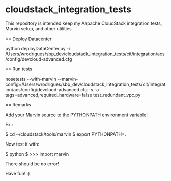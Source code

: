 cloudstack_integration_tests
============================

This repository is intended keep my Aapache CloudStack integration tests, Marvin setup, and other utilities

== Deploy Datacenter

python deployDataCenter.py -i /Users/wrodrigues/sbp_dev/cloudstack_integration_tests/cit/integration/acs/config/devcloud-advanced.cfg

== Run tests

nosetests --with-marvin --marvin-config=/Users/wrodrigues/sbp_dev/cloudstack_integration_tests/cit/integration/acs/config/devcloud-advanced.cfg -s -a tags=advanced,required_hardware=false test_redundant_vpc.py

== Remarks

Add your Marvin source to the PYTHONPATH environment variable!

Ex.:

$ cd ~/cloudstack/tools/marvin
$ export PYTHONPATH=.

Now test it with:

$ python
$ >>> import marvin

There should be no error!

Have fun! :)
